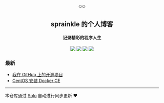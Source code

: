 <p align="center"><img alt="sprainkle 的个人博客" src="data:image/png;base64,iVBORw0KGgoAAAANSUhEUgAAABgAAAAYCAYAAADgdz34AAABCElEQVRIS+2U7W3CMBRFTzboCDBBuwGMwAiM0BE6QjtBOwJsABuwAR2hG7Q6kZ9kHiYRP/KjKFeKhOzrdz9i0jExuonnMwuMNvyYFT0BK+AFOAFH4Gegiw3wfIubK1oDb8B7GarYtqwpVkMDcr8S17OHINYCizJYRxk74BX4LhsKu6ahDAUV7rm1QLiJIdmtAoFfYF9EsoDizur5IaCTT2A50LXCphT179YR9632UCcwmostXLgqVdp1K63nra+vuhZwuIM8mGFcX3K8PBPHhcjcMKnhq29R3AAdBHTik9PJPQMfQ9zWP1m3XkH7tgKdt1I5V1GT3OQ+5qdi4KbevzVXNNrZ/6/oD+z3NRmcDThpAAAAAElFTkSuQmCC"></p><h2 align="center">
sprainkle 的个人博客
</h2>

<h4 align="center">记录精彩的程序人生</h4>
<p align="center"><a title="sprainkle 的个人博客" target="_blank" href="https://github.com/sprainkle/solo-blog"><img src="https://img.shields.io/github/last-commit/sprainkle/solo-blog.svg?style=flat-square&color=FF9900"></a>
<a title="GitHub repo size in bytes" target="_blank" href="https://github.com/sprainkle/solo-blog"><img src="https://img.shields.io/github/repo-size/sprainkle/solo-blog.svg?style=flat-square"></a>
<a title="Solo Version" target="_blank" href="https://github.com/b3log/solo/releases"><img src="https://img.shields.io/badge/solo-3.6.4-f1e05a.svg?style=flat-square&color=blueviolet"></a>
<a title="Hits" target="_blank" href="https://github.com/b3log/hits"><img src="https://hits.b3log.org/sprainkle/solo-blog.svg"></a></p>

### 最新

* [我在 GitHub 上的开源项目](https://blog.sprainkle.com/my-github-repos)
* [CentOS 安装 Docker CE](https://blog.sprainkle.com/centos7-install-docker)



---

本仓库通过 [Solo](https://github.com/b3log/solo) 自动进行同步更新 ❤️ 